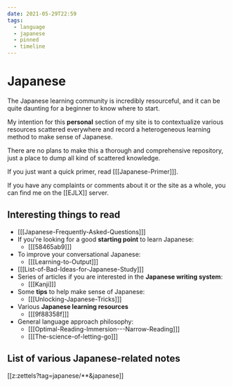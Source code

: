 ```yaml
---
date: 2021-05-29T22:59
tags:
  - language
  - japanese
  - pinned
  - timeline
---
```


# Japanese

The Japanese learning community is incredibly resourceful, and it can be quite
daunting for a beginner to know where to start.

My intention for this **personal** section of my site is to contextualize
various resources scattered everywhere and record a heterogeneous learning
method to make sense of Japanese.

There are no plans to make this a thorough and comprehensive repository, just
a place to dump all kind of scattered knowledge.

If you just want a quick primer, read [[[Japanese-Primer]]].

If you have any complaints or comments about it or the site as a whole, you can
find me on the [[EJLX]] server.

## Interesting things to read

 * [[[Japanese-Frequently-Asked-Questions]]]
 * If you're looking for a good **starting point** to learn
   Japanese:
    * [[[58465ab9]]]
 * To improve your conversational Japanese:
    * [[[Learning-to-Output]]]
 * [[[List-of-Bad-Ideas-for-Japanese-Study]]]
 * Series of articles if you are interested in the
   **Japanese writing system**:
    * [[[Kanji]]]
 * Some **tips** to help make sense of Japanese:
    * [[[Unlocking-Japanese-Tricks]]]
 * Various **Japanese learning resources**
    * [[[9f88358f]]]
 * General language approach philosophy:
    * [[[Optimal-Reading-Immersion---Narrow-Reading]]]
    * [[[The-science-of-letting-go]]]

## List of various Japanese-related notes

[[z:zettels?tag=japanese/**&japanese]]

